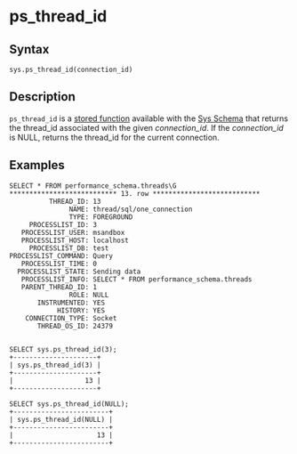 
# ps_thread_id

## Syntax


```
sys.ps_thread_id(connection_id)
```

## Description


`ps_thread_id` is a [stored function](../../../../../../../server-usage/programming-customizing-mariadb/stored-routines/stored-functions/README.md) available with the [Sys Schema](../sys-schema-views/sys-schema-views-host_summary_by_statement_latency-and-xhost_summary_by_sta.md) that returns the thread_id associated with the given *connection_id*. If the *connection_id* is NULL, returns the thread_id for the current connection.


## Examples


```
SELECT * FROM performance_schema.threads\G
*************************** 13. row ***************************
          THREAD_ID: 13
               NAME: thread/sql/one_connection
               TYPE: FOREGROUND
     PROCESSLIST_ID: 3
   PROCESSLIST_USER: msandbox
   PROCESSLIST_HOST: localhost
     PROCESSLIST_DB: test
PROCESSLIST_COMMAND: Query
   PROCESSLIST_TIME: 0
  PROCESSLIST_STATE: Sending data
   PROCESSLIST_INFO: SELECT * FROM performance_schema.threads
   PARENT_THREAD_ID: 1
               ROLE: NULL
       INSTRUMENTED: YES
            HISTORY: YES
    CONNECTION_TYPE: Socket
       THREAD_OS_ID: 24379


SELECT sys.ps_thread_id(3);
+---------------------+
| sys.ps_thread_id(3) |
+---------------------+
|                  13 |
+---------------------+

SELECT sys.ps_thread_id(NULL);
+------------------------+
| sys.ps_thread_id(NULL) |
+------------------------+
|                     13 |
+------------------------+
```
